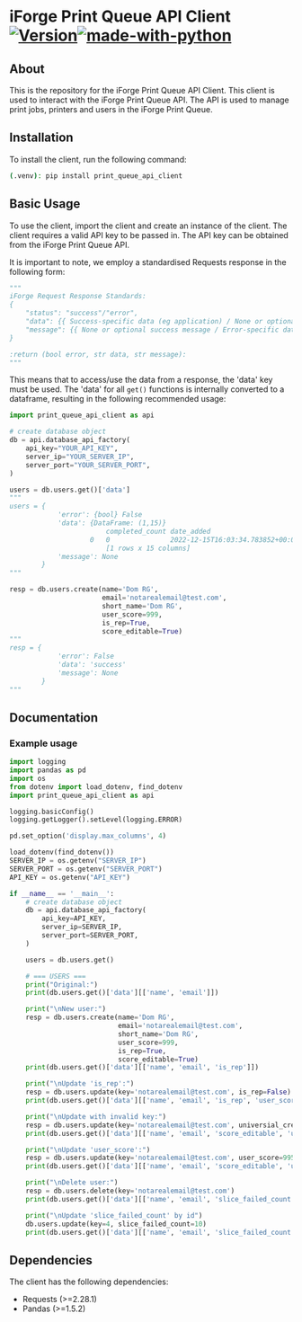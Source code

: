 # iForge Print Queue API Client [![Version](https://badgen.net/pypi/v/print-queue-api-client/)](https://pypi.org/project/print-queue-api-client/)[![made-with-python](https://img.shields.io/badge/Made%20with-Python-1f425f.svg)](https://www.python.org/)


## About
This is the repository for the iForge Print Queue API Client. This client is used to interact with the iForge Print Queue API. The API is used to manage print jobs, printers and users in the iForge Print Queue.

## Installation
To install the client, run the following command:

```bash
(.venv): pip install print_queue_api_client
```
## Basic Usage
To use the client, import the client and create an instance of the client. The client requires a valid API key to be passed in. The API key can be obtained from the iForge Print Queue API.

It is important to note, we employ a standardised Requests response in the following form:
```python
"""
iForge Request Response Standards:
{
    "status": "success"/"error",
    "data": {{ Success-specific data (eg application) / None or optional error payload }},
    "message": {{ None or optional success message / Error-specific data (eg debug) }}
}

:return (bool error, str data, str message):
"""
```

This means that to access/use the data from a response, the 'data' key must be used. The 'data' for all `get()` functions is internally converted to a dataframe, resulting in the following recommended usage: 

```python
import print_queue_api_client as api

# create database object
db = api.database_api_factory(
    api_key="YOUR_API_KEY",
    server_ip="YOUR_SERVER_IP",
    server_port="YOUR_SERVER_PORT",
)

users = db.users.get()['data']
"""
users = {
            'error': {bool} False
            'data': {DataFrame: (1,15)}
                        completed_count date_added                          ... user_level  user_score
                    0   0               2022-12-15T16:03:34.783852+00:00    ... insane      658
                        [1 rows x 15 columns]
            'message': None
        }
"""

resp = db.users.create(name='Dom RG',
                       email='notarealemail@test.com',
                       short_name='Dom RG',
                       user_score=999,
                       is_rep=True,
                       score_editable=True)
"""
resp = {
            'error': False
            'data': 'success'
            'message': None
        }
"""

```
## Documentation
### Example usage
```python
import logging
import pandas as pd
import os
from dotenv import load_dotenv, find_dotenv
import print_queue_api_client as api

logging.basicConfig()
logging.getLogger().setLevel(logging.ERROR)

pd.set_option('display.max_columns', 4)

load_dotenv(find_dotenv())
SERVER_IP = os.getenv("SERVER_IP")
SERVER_PORT = os.getenv("SERVER_PORT")
API_KEY = os.getenv("API_KEY")

if __name__ == '__main__':
    # create database object
    db = api.database_api_factory(
        api_key=API_KEY,
        server_ip=SERVER_IP,
        server_port=SERVER_PORT,
    )

    users = db.users.get()

    # === USERS ===
    print("Original:")
    print(db.users.get()['data'][['name', 'email']])

    print("\nNew user:")
    resp = db.users.create(name='Dom RG',
                           email='notarealemail@test.com',
                           short_name='Dom RG',
                           user_score=999,
                           is_rep=True,
                           score_editable=True)
    print(db.users.get()['data'][['name', 'email', 'is_rep']])

    print("\nUpdate 'is_rep':")
    resp = db.users.update(key='notarealemail@test.com', is_rep=False)
    print(db.users.get()['data'][['name', 'email', 'is_rep', 'user_score']])

    print("\nUpdate with invalid key:")
    resp = db.users.update(key='notarealemail@test.com', universial_credit_score=0)
    print(db.users.get()['data'][['name', 'email', 'score_editable', 'user_score']])

    print("\nUpdate 'user_score':")
    resp = db.users.update(key='notarealemail@test.com', user_score=995)
    print(db.users.get()['data'][['name', 'email', 'score_editable', 'user_score']])

    print("\nDelete user:")
    resp = db.users.delete(key='notarealemail@test.com')
    print(db.users.get()['data'][['name', 'email', 'slice_failed_count']])

    print("\nUpdate 'slice_failed_count' by id")
    db.users.update(key=4, slice_failed_count=10)
    print(db.users.get()['data'][['name', 'email', 'slice_failed_count']])
```

## Dependencies
The client has the following dependencies:
- Requests (>=2.28.1)
- Pandas (>=1.5.2)
